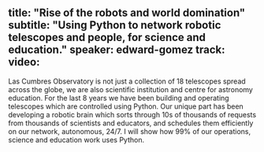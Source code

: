 title: "Rise of the robots and world domination"
subtitle: "Using Python to network robotic telescopes and people, for science and education."
speaker: edward-gomez
track: 
video:
---
Las Cumbres Observatory is not just a collection of 18 telescopes spread across the globe, we are also scientific institution and centre for astronomy education. For the last 8 years we have been building and operating telescopes which are controlled using Python. Our unique part has been developing a robotic brain which sorts through 10s of thousands of requests from thousands of scientists and educators, and schedules them efficiently on our network, autonomous, 24/7. I will show how 99% of our operations, science and education work uses Python.